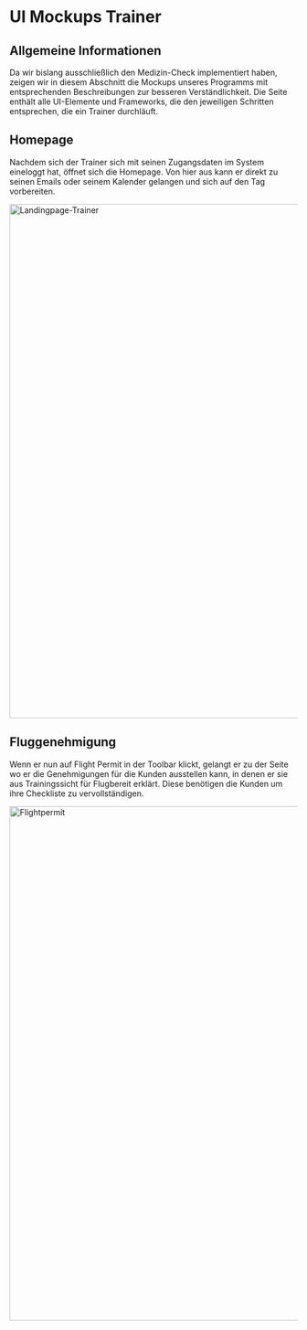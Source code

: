 # UI Mockups Trainer

## Allgemeine Informationen
Da wir bislang ausschließlich den Medizin-Check implementiert haben, zeigen wir in diesem Abschnitt die Mockups unseres Programms mit entsprechenden Beschreibungen zur besseren Verständlichkeit. Die Seite enthält alle UI-Elemente und Frameworks, die den jeweiligen Schritten entsprechen, die ein Trainer durchläuft. 

## Homepage

Nachdem sich der Trainer sich mit seinen Zugangsdaten im System eineloggt hat, öffnet sich die Homepage. Von hier aus kann er direkt zu seinen Emails oder seinem Kalender gelangen und sich auf den Tag vorbereiten.

<img width="900" alt="Landingpage-Trainer" src="https://github.com/user-attachments/assets/fc76a2b9-2864-4077-81af-c00d74101602" />

## Fluggenehmigung

Wenn er nun auf Flight Permit in der Toolbar klickt, gelangt er zu der Seite wo er die Genehmigungen für die Kunden ausstellen kann, in denen er sie aus Trainingssicht für Flugbereit erklärt. Diese benötigen die Kunden um ihre Checkliste zu vervollständigen.

<img width="900" alt="Flightpermit" src="https://github.com/user-attachments/assets/5e8bb3ac-f51b-4d35-93e4-87817a69ebf6" />
